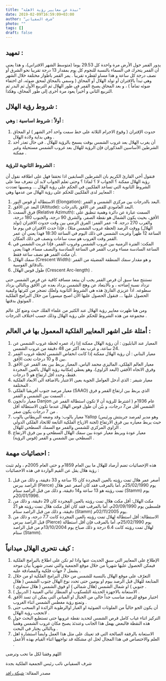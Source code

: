 ```yaml
---
title: "نبذة عن معايير رؤية الاهلة"
date: 2019-02-09T16:59:09+03:00
author: "شرف السفياني"
photo: ""
tags: []
draft: false
---
```



## تمهيد :
يدور القمر حول الأرض مرة واحدة كل 29.53 يوما (متوسط الشهر الاقتراني)، و هذا يعني أن القمر يتحرك في السماء بالنسبة للنجوم كل يوم بمقدار 13 درجة تقريبا نحو الشرق أو نصف درجة كل ساعة و هذا مساو لقطره تقريباً .
يمر القمر باطوار مختلفة خلال الشهر وهي تبدأ بالاقتران أو تولد الهلال أو المحاق ( وسمي بالمحاق لمحق ضوئه، اي اختفاء ضوئه تماماً ) ، و بعد المحاق يصبح القمر في طور الهلال ثم التربيع الأول ثم البدر ثم التربيع الثاني و أخيراً يعود مرة أخرى إلى طور المحاق، وهكذا.
 
## شروط رؤية الهلال : 
 
### أولاً : شروط اساسية : وهي : 
 
1. حدوث الإقتران ( وقوع الاجرام الثلاثة على خط سمت واحد آخر الشهر ) او المحاق وهي بداية ولادة الهلال .
2. أن يغرب الهلال بعد غروب الشمس بوقت يسمح بالرؤية للهلال .
في حال تعذر أحد الشرطين الأساسين المذكوران فإن الرؤية للهلال بعد غروب الشمس مستحيلة وغير ممكنة .


 
### الشروط الثانوية للرؤية :
 
فنقول أخي القارئ الكريم بان الشرطين السابقين اذا تحققا فهل على اطلاقه نقول أن رؤية الهلال ممكنة ؟ 
الجواب لا ؟ 
لماذا ؟ 
وحتى تعلم الجواب لابد أن نتعرف معا على الشروط الثانوية التي تساعد الفلكيين في الحكم على رؤية الهلال ... وبسببها تعددت المعايير لدى الفلكيين للحكم على رؤية الهلال من عدمها وهي :
 
1. الاستطالة أو قوس النور (Elongation): البعد بالدرجات بين مركزي الشمس و القمر. 
2. البعد عن الأفق (Altitude): البعد العامودي للقمر عن الأفق بالدرجات.
3. فرق السمت (Relative Azimuth): السمت عبارة عن دائرة وهمية تنطبق على الأفق، بحيث يكون الشمال هو نقطة الصفر، والشرق 90 درجة، والجنوب 180 درجة، والغرب 270 درجة.
 4- عمر القمر: الفرق الزمني بين وقت حدوث الاقتران (تولد الهلال) ووقت الرصد (لحظة غروب الشمس مثلا) ، فإذا حدث الاقتران في يوم ما الساعة 12 ظهراً وغربت الشمس في ذلك اليوم في الساعة 18:30 فهذا يعني أن عمر القمر وقت الغروب هو ست ساعات ونصف في ذلك المكان.
5. المكث: الفترة الزمنية بين غروب الشمس وغروب القمر، فإذا غربت الشمس في الساعة السادسة مساء وغرب القمر في الساعة السادسة والنصف مساء، فهذا يعني أن مكث القمر هو نصف ساعة فقط.
6. سمك الهلال (Crescent Width): و هو مقدار سمك المنطقة المضيئة من القمر بالدقائق القوسية.
7. طول قوس الهلال (Crescent Arc-length) .
 
نستنتج مما سبق أن قرص القمر يجب أن يبتعد مسافة كافية عن قرص الشمس حتى تزداد نسبة إضاءته ، و بالابتعاد عن وهج الشمس يزداد بعده عن الأفق وبالتالي يزداد سطوعه.
اذاً عزيزي القارئ هذه هي الشروط الثانوية ولعلك تضجر من كثرتها وكيفية الحصول عليها ... فنقول الحصول عليها الآن اصبح ميسوراً من خلال البرامج الفلكية الموثوق بدقتها .
 
ومن هنا ظهرت معايير رؤية الهلال عند الكثير من علماء الفلك حيث وضع كل عالم مجموعة من هذه الشروط للحكم على رؤية الهلال وذلك حسب اختلاف الدرجات .

## أمثلة على اشهر المعايير الفلكية المعمول بها في العالم :
 
1. المعيار عند البابليون : أن رؤية الهلال ممكنة إذا زاد عمره لحظة غروب الشمس عن 24 ساعة، و غرب بعد أكثر من 48 دقيقة من غروب الشمس.
2. معيار البتاني : أن رؤية الهلال ممكنة إذا كانت انخفاض الشمس لحظة غروب القمر بين 8 و 10 درجات تحت الأفق.
3. معيار العالم الفلكي، الماليزي محمد الياس، المعيار يربط بين بعد القمر عن الأفق وفرق الاتجاه الأفقي (البعد الزاوي)، وهو يعطي إمكانية رؤية الهلال بالعين المجردة فقط، وحدد أقل ارتفاع هو 5 درجات.
4. معيار شيفر : الذي أدخل العوامل الجوية بعين الاعتبار بالاضافة الى الابعاد الفلكية المختلفة .
5. معيار مرصد جنوب أفريقيا الفلكي (SAAO) الذي يربط بين ارتفاع القمر و فرق السمت بين الشمس و القمر .
6. معيار دانجون Danjon عام 1936م ( اشترط للرؤية أن لا تكون استطالة القمر عن الشمس أقل من7 درجات، و بيّن أن طول قوس الهلال عندما تكون الاستطالة أقل من 7 درجات يكون صفر .
7. معيار يالوب: وقد وضعه البريطاني يالوب Yallop (وهو مدير لمرصد جرينتش ورئيس لجنة الازياح الفلكية التابعة للاتحاد الفلكي الدولي) حيث يربط معياره بين فرق الارتفاع الزاوي المركزي للشمس والقمر مع السمك السطحي للهلال .
8. معيار عودة ويربط معيار عودة بين سمك الهلال السطحي و بين فرق الارتفاع السطحي بين الشمس و القمر (قوس الرؤية) .
 
## احصائيات مهمة :
 
هذه الإحصائيات تضم أرصاد للهلال ما بين العام 1859م و حتى العام 2005م ، ولم تثبت رؤية هلال يقل عن القيم الواردة في هذه الاحصائيات :
 
1. أصغر عمر هلال تمت رؤيته بالعين المجردة كان 15 ساعة و 33 دقيقة، و ذلك من قبل الراصد بيرس (Pierce) يوم 25/02/1990م .أما بالمرقب فقد كان أصغر عمر هلال تمت رؤيته هو 13 ساعة و14 دقيقة، و ذلك من قبل الراصد ستام (Stamm) يوم 20/01/1996م.
2. مكث الهلال: أقل مكث هلال تمت رؤيته بالعين المجردة كان 29 دقيقة، و ذلك من فلسطين يوم 20/09/1990م، أما بالمرقب فقد كان أقل مكث هلال تمت رؤيته هو 21 دقيقة، و ذلك من قبل الراصد ستام (Stamm) يوم 02/11/2005م.
3. الاستطالة: أقل استطالة لهلال تمت رؤيته بالعين المجردة كانت 7.7 درجة، و ذلك من قبل الراصد بيرس (Pierce) يوم 25/02/1990م، أما بالمرقب فإن أقل استطالة لهلال تمت رؤيته كانت 6.4 درجة و ذلك صباح يوم 13/10/2004م من قبل الراصد ستام (Stamm).



## كيف نتحرى الهلال ميدانياً :
 
1. الإطلاع على المعايير التي سبق الحديث عنها واذا لم تكن على اطلاع بالبرامج الفلكية فيمكن الحصول عليها شهرياً من خلال موقع الجمعية والتي تصدر شهرياً بيان موحد يشمل 7 جهات فلكية والمصادقة عليه .
2. التعرّف على موقع الهلال بالنسبة للشمس من خلال البرامج الفلكية او من خلال المتابعة للهلال قبل الرصد بيوم او يومين حتى تحدد نوع الهلال جنوب الشمس ( هلال جنوبي ) او شمال الشمس (هلال شمالي ) او فوق الشمس ( هلال سماوي ) .
3. الاستعانة بالاجهزة الحديثة التلسكوب أو المنظار ثنائي العينية ( الدربيل ) .
4. اختيار موقع للرصد مناسب جداً خالي من الجبال او المباني التي يمكن ان تسد الأفق وتمنع رؤية مغطس الشمس اثناء الغروب .
5. أن يكون الجو خالياً من الملوثات الضوئية او الغبار اوالرطوبة الزائدة او السحب حتى لاتحجب رؤية الهلال .
6. التركيز اثناء غياب كامل قرص الشمس لتحديد نقطة غروبها حتى تستطيع البحث حول هذه النقطة فالبعض يهمل هذا الجانب وعندئذ يصبح مكان غروب الشمس وهمياً وبالتالي يحتار في البحث .
7. الاستعانة بالرفقة الصالحة التي قد تعينك على مثل هذا العمل وايضاً استشارة اهل العلم والاختصاص في هذا المجال لحل اي مشكلة قد تواجهها اثناء القيام بهذه الأعمل .
 
اللهم وفقنا لكل ما تحب وترضى

شرف السفياني
نائب رئيس الجمعية الفلكية بجدة


مصدر المقالة: [شبكة رافد](https://rafed.net/calendar/print.php?sec=articleid=24:%D9%86%D8%A8%D8%B0%D8%A9%20%D8%B9%D9%86%20%D9%85%D8%B9%D8%A7%D9%8A%D9%8A%D8%B1%20%D8%B1%D8%A4%D9%8A%D8%A9%20%D8%A7%D9%84%D8%A3%D9%87%D9%84%D8%A9)
